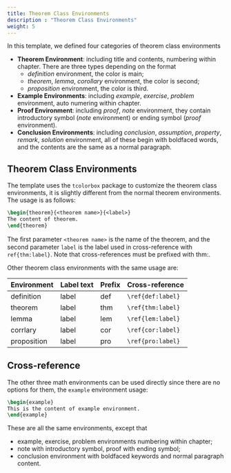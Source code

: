 ```yaml
---
title: Theorem Class Environments
description : "Theorem Class Environments"
weight: 5
---
```


In this template, we defined four categories of theorem class environments

+ __Theorem Environment__: including title and contents, numbering within chapter. There are three types depending on the format
    + _definition_ environment, the color is main;
    + _theorem_, _lemma_, _corollary_ environment, the color is second;
    + _proposition_ environment, the color is third.
+ __Example Environments__: including _example_, _exercise_, _problem_ environment, auto numering within chapter.
+ __Proof Environment__: including _proof_, _note_ environment, they contain introductory symbol (_note_ environment) or ending symbol (_proof_ environment).
+ __Conclusion Environments__: including _conclusion_, _assumption_, _property_, _remark_, _solution_ environment, all of these begin with boldfaced words, and the contents are the same as a normal paragraph.

## Theorem Class Environments

The template uses the `tcolorbox` package to customize the theorem class environments, it is slightly different from the normal theorem environments. The usage is as follows:

```tex
\begin{theorem}{<theorem name>}{<label>}
The content of theorem.
\end{theorem}
```

The ﬁrst parameter `<theorem name>` is the name of the theorem, and the second parameter `label` is the label used in cross-reference with `ref{thm:label}`. Note that cross-references must be prefixed with thm:. 

Other theorem class environments with the same usage are:

| Environment | Label text | Prefix | Cross-reference|
|-------------|--------|------|-------------------|
| definition  | label  | def  | `\ref{def:label}` | 
| theorem     | label  | thm  | `\ref{thm:label}` |
| lemma       | label  | lem  | `\ref{lem:label}` |
| corrlary    | label  | cor  | `\ref{cor:label}` |
| proposition | label  | pro  | `\ref{pro:label}` |

## Cross-reference

The other three math environments can be used directly since there are no options for them, the `example` environment usage:

```tex
\begin{example}
This is the content of example environment.
\end{example}
```

These are all the same environments, except that

+ example, exercise, problem environments numbering within chapter;
+ note with introductory symbol, proof with ending symbol;
+ conclusion environment with boldfaced keywords and normal paragraph content.

